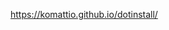 <a href="https://komattio.github.io/dotinstall/" target="_blank">https://komattio.github.io/dotinstall/</a>
